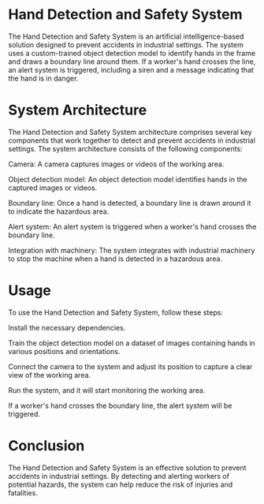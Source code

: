 # Hand Detection and Safety System

The Hand Detection and Safety System is an artificial intelligence-based solution designed to prevent accidents in industrial settings. The system uses a custom-trained object detection model to identify hands in the frame and draws a boundary line around them. If a worker's hand crosses the line, an alert system is triggered, including a siren and a message indicating that the hand is in danger.

# System Architecture

The Hand Detection and Safety System architecture comprises several key components that work together to detect and prevent accidents in industrial settings. The system architecture consists of the following components:

Camera: A camera captures images or videos of the working area.

Object detection model: An object detection model identifies hands in the captured images or videos.

Boundary line: Once a hand is detected, a boundary line is drawn around it to indicate the hazardous area.

Alert system: An alert system is triggered when a worker's hand crosses the boundary line.

Integration with machinery: The system integrates with industrial machinery to stop the machine when a hand is detected in a hazardous area.



# Usage

To use the Hand Detection and Safety System, follow these steps:

Install the necessary dependencies.

Train the object detection model on a dataset of images containing hands in various positions and orientations.

Connect the camera to the system and adjust its position to capture a clear view of the working area.

Run the system, and it will start monitoring the working area.

If a worker's hand crosses the boundary line, the alert system will be triggered.


# Conclusion
The Hand Detection and Safety System is an effective solution to prevent accidents in industrial settings. By detecting and alerting workers of potential hazards, the system can help reduce the risk of injuries and fatalities.
